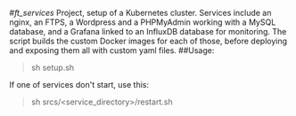 #*ft_services*
Project, setup of a Kubernetes cluster. Services include an nginx, an FTPS, a Wordpress and a PHPMyAdmin working with a MySQL database, and a Grafana linked to an InfluxDB database for monitoring. The script builds the custom Docker images for each of those, before deploying and exposing them all with custom yaml files.
##Usage:
>sh setup.sh

If one of services don't start, use this:
>sh srcs/<service_directory>/restart.sh